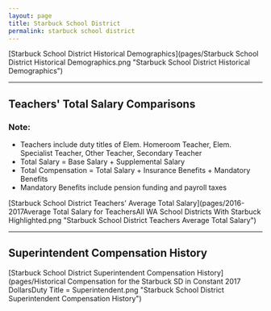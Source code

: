 ```yaml
---
layout: page
title: Starbuck School District
permalink: starbuck school district
---
```



[Starbuck School District Historical Demographics](pages/Starbuck School District Historical Demographics.png "Starbuck School District Historical Demographics")

___

## Teachers' Total Salary Comparisons
### Note:
- Teachers include duty titles of Elem. Homeroom Teacher, Elem. Specialist Teacher, Other Teacher, Secondary Teacher
- Total Salary = Base Salary + Supplemental Salary
- Total Compensation = Total Salary + Insurance Benefits + Mandatory Benefits
- Mandatory Benefits include pension funding and payroll taxes

[Starbuck School District Teachers' Average Total Salary](pages/2016-2017Average Total Salary for TeachersAll WA School Districts With Starbuck Highlighted.png "Starbuck School District Teachers Average Total Salary")


___

## Superintendent Compensation History

[Starbuck School District Superintendent Compensation History](pages/Historical Compensation for the Starbuck SD in Constant 2017 DollarsDuty Title = Superintendent.png "Starbuck School District Superintendent Compensation History")

